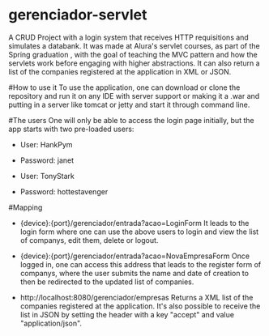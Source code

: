 # gerenciador-servlet
A CRUD Project with a login system that receives HTTP requisitions and simulates a databank. It was made at Alura's servlet courses, as part of the Spring graduation , with the goal of teaching the MVC pattern and how the servlets work before engaging with higher abstractions. It can also return a list of the companies registered at the application in XML or JSON.

#How to use it
To use the application, one can download or clone the repository and run it on any IDE with server support or making it a .war and putting in a server like tomcat or jetty and start it through command line.

#The users
One will only be able to access the login page initially, but the app starts with two pre-loaded users:
 - User: HankPym
 - Password: janet
 
 - User: TonyStark
 - Password: hottestavenger
 
#Mapping
 - {device}:{port}/gerenciador/entrada?acao=LoginForm
  It leads to the login form where one can use the above users to login and view the list of companys, edit them, delete or logout.
  
 - {device}:{port}/gerenciador/entrada?acao=NovaEmpresaForm
  Once logged in, one can access this address that leads to the register form of companys, where the user submits the name and date of creation to then be redirected to      the updated list of companies.
 
 - http://localhost:8080/gerenciador/empresas
  Returns a XML list of the companies registered at the application. It's also possible to receive the list in JSON by setting the header with a key "accept" and value       "application/json".

